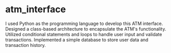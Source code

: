 # atm_interface

I used Python as the programming language to develop this ATM interface. Designed a class-based architecture to encapsulate the ATM's functionality. Utilized conditional statements and loops to handle user input and validate transactions. Implemented a simple database to store user data and transaction history.
